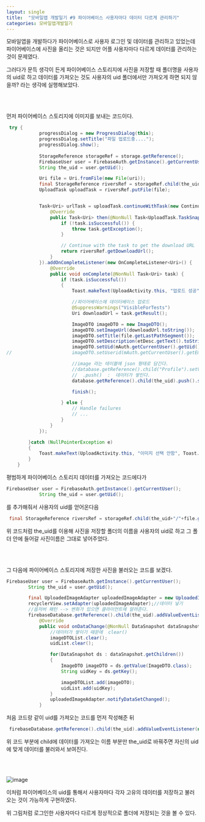 ```yaml
---
layout: single
title:  "모바일앱 개발일기 #9 파이어베이스 사용자마다 데이터 다르게 관리하기"
categories: 모바일앱개발일기
---
```


모바일앱을 개발하다가 파이어베이스로 사용자 로그인 및 데이터를 관리하고 있었는데 파이어베이스에 사진을 올리는 것은 되지만 어플 사용자마다 다르게 데이터를 관리하는 것이 문제였다.

그러다가 문득 생각이 든게 파이어베이스 스토리지에 사진을 저장할 때 폴더명을 사용자의 uid로 하고 데이터를 가져오는 것도 사용자의 uid 폴더에서만 가져오게 하면 되지 않을까? 라는 생각에 실행해보았다.

 <br/><br/>

먼저 파이어베이스 스토리지에 이미지를 보내는 코드이다.

```java
 try {
            progressDialog = new ProgressDialog(this);
            progressDialog.setTitle("파일 업로드중....");
            progressDialog.show();
     
            StorageReference storageRef = storage.getReference();
            FirebaseUser user = FirebaseAuth.getInstance().getCurrentUser();
            String the_uid = user.getUid();

            Uri file = Uri.fromFile(new File(uri));
            final StorageReference riversRef = storageRef.child(the_uid+"/"+file.getLastPathSegment());
            UploadTask uploadTask = riversRef.putFile(file);


            Task<Uri> urlTask = uploadTask.continueWithTask(new Continuation<UploadTask.TaskSnapshot, Task<Uri>>() {
                @Override
                public Task<Uri> then(@NonNull Task<UploadTask.TaskSnapshot> task) throws Exception {
                    if (!task.isSuccessful()) {
                        throw task.getException();
                    }

                    // Continue with the task to get the download URL
                    return riversRef.getDownloadUrl();
                }
            }).addOnCompleteListener(new OnCompleteListener<Uri>() {
                @Override
                public void onComplete(@NonNull Task<Uri> task) {
                    if (task.isSuccessful())
                    {
                        Toast.makeText(UploadActivity.this, "업로드 성공", Toast.LENGTH_SHORT).show();

                        //파이어베이스에 데이터베이스 업로드
                        @SuppressWarnings("VisibleForTests")
                        Uri downloadUrl = task.getResult();

                        ImageDTO imageDTO = new ImageDTO();
                        imageDTO.setImageUrl(downloadUrl.toString());
                        imageDTO.setTitle(file.getLastPathSegment());
                        imageDTO.setDescription(etDesc.getText().toString());
                        imageDTO.setUid(mAuth.getCurrentUser().getUid());
//                      imageDTO.setUserid(mAuth.getCurrentUser().getEmail());

                        //image 라는 테이블에 json 형태로 담긴다.
                        //database.getReference().child("Profile").setValue(imageDTO);
                        //  .push()  :  데이터가 쌓인다.
                        database.getReference().child(the_uid).push().setValue(imageDTO);

                        finish();

                    } else {
                        // Handle failures
                        // ...
                    }
                }
            });

        }catch (NullPointerException e)
        {
            Toast.makeText(UploadActivity.this, "이미지 선택 안함", Toast.LENGTH_SHORT).show();
        }
    }
```

평범하게 파이어베이스 스토리지 데이터를 가져오는 코드에다가

```java
FirebaseUser user = FirebaseAuth.getInstance().getCurrentUser();
            String the_uid = user.getUid();
```

를 추가해줘서 사용자의 uid를 얻어온다음

```java
 final StorageReference riversRef = storageRef.child(the_uid+"/"+file.getLastPathSegment());
```

위 코드처럼 the_uid를 이용해 사진을 저장할 폴더의 이름을 사용자의 uid로 하고 그 폴더 안에 들어갈 사진이름은 그대로 넣어주었다. 

 <br/><br/>

그 다음에 파이어베이스 스토리지에 저장한 사진을 불러오는 코드를 보겠다.

```java
FirebaseUser user = FirebaseAuth.getInstance().getCurrentUser();
        String the_uid = user.getUid();

        final UploadedImageAdapter uploadedImageAdapter = new UploadedImageAdapter(imageDTOList, uidList);
        recyclerView.setAdapter(uploadedImageAdapter);//데이터 넣기
        //옵저버 패턴 --> 변화가 있으면 클라이언트에 알려준다.
        firebaseDatabase.getReference().child(the_uid).addValueEventListener(new ValueEventListener() {
            @Override
            public void onDataChange(@NonNull DataSnapshot dataSnapshot) {  //변화된 값이 DataSnapshot 으로 넘어온다.
                //데이터가 쌓이기 때문에  clear()
                imageDTOList.clear();
                uidList.clear();

                for(DataSnapshot ds : dataSnapshot.getChildren())           //여러 값을 불러와 하나씩
                {
                    ImageDTO imageDTO = ds.getValue(ImageDTO.class);
                    String uidKey = ds.getKey();

                    imageDTOList.add(imageDTO);
                    uidList.add(uidKey);
                }
                uploadedImageAdapter.notifyDataSetChanged();
            }
```

처음 코드랑 같이 uid를 가져오는 코드를 먼저 작성해준 뒤

 

```java
 firebaseDatabase.getReference().child(the_uid).addValueEventListener(new ValueEventListener(
```

위 코드 부분에 child에 데이터를 가져오는 이름 부분만 the_uid로 바꿔주면 자신의 uid에 맞게 데이터를 불러와서 보여진다.

 <br/><br/>

![image](https://user-images.githubusercontent.com/69960282/130196096-eb6a5ef6-5f8e-46e0-9c9f-e6feff837bcf.png)

이처럼 파이어베이스의 uid를  통해서 사용자마다 각자 고유의 데이터를 저장하고 불러오는 것이 가능하게 구현하였다.

위 그림처럼 로그인한 사용자마다 다르게 정상적으로 폴더에 저장되는 것을 볼 수 있다.

